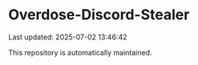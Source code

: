 # Overdose-Discord-Stealer

Last updated: 2025-07-02 13:46:42

This repository is automatically maintained.
